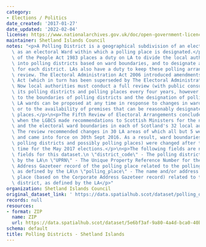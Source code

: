 ```yaml
---
category:
- Elections / Politics
date_created: '2017-01-27'
date_updated: '2022-02-04'
license: https://www.nationalarchives.gov.uk/doc/open-government-licence/version/3/
maintainer: Shetland Islands Council
notes: "<p>A Polling District is a geographical subdivision of an electoral area such\
  \ as an electoral Ward within which a polling place is designated.</p>\n<p>The Representation\
  \ of the People Act 1983 places a duty on LA to divide the local authority area\
  \ into polling districts based on ward boundaries, and to designate a polling place\
  \ for each district. LAs also have a duty to keep these polling arrangements under\
  \ review. The Electoral Administration Act 2006 introduced amendments to the 1983\
  \ Act (which in turn has been superseded by The Electoral Administration Act 2013).\
  \ Now local authorities must conduct a full review (with public consultation) of\
  \ its polling districts and polling places every four years, however adjustments\
  \ to the boundaries of polling districts and the designation of polling places within\
  \ LA wards can be proposed at any time in response to changes in ward boundaries\
  \ or to the availability of premises that can be reasonably designated as polling\
  \ places.</p>\n<p>The Fifth Review of Electoral Arrangements concluded in May 2016\
  \ when the LGBCS made recommendations to Scottish Ministers for the number of Councillors\
  \ and the electoral ward boundaries in each of Scotland's 32 local authorities.\
  \ The review recommended changes in 30 LA areas of which all but 5 were accepted\
  \ and came into force on 30th Sept 2016. As a result, ward boundaries (and therefore\
  \ polling districts and possibly polling places) were changed after this date in\
  \ time for the May 2017 elections.</p>\n<p>The following fields are now MANDATORY\
  \ fields for this dataset.\n \"district_code\" - The polling district code, as defined\
  \ by the LA\n \"UPRN\" - The Unique Property Reference Number for the Corporate\
  \ Address Gazeteer record of the polling place related to the polling district,\
  \ as defined by the LA\n \"polling_place\" - The name and/or address of the polling\
  \ place (based on the Corporate Address Gazeteer record) related to the polling\
  \ district, as defined by the LA</p>"
organization: Shetland Islands Council
original_dataset_link: ' https://data.spatialhub.scot/dataset/polling_districts-si'
records: null
resources:
- format: ZIP
  name: ZIP
  url: https://data.spatialhub.scot/dataset/5e6bf3af-9a80-4a4d-bca0-40b8ccab8fb3/resource/a1aed995-4a43-4a7a-ab3c-0effc123cb34/download/pollingdistricts2019_region.zip
schema: default
title: Polling Districts - Shetland Islands
---
```

